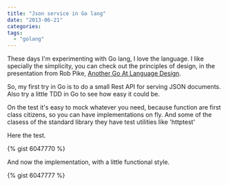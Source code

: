 ```yaml
---
title: "Json service in Go lang"
date: "2013-06-21"
categories:
tags:
  - "golang"
---
```



These days I'm experimenting with Go lang, I love the language. I like specially the simplicity, you can check out
the principles of design, in the presentation from Rob Pike, [Another Go At Language Design](http://www.stanford.edu/class/ee380/Abstracts/100428-pike-stanford.pdf).

So, my first try in Go is to do a small Rest API for serving JSON documents. Also try a little TDD in Go to see how easy it could be.

On the test it's easy to mock whatever you need, because function are first class citizens, 
so you can have implementations on fly. And some of the clasess of the standard library they have test utilities like 'httptest'

Here the test.

{% gist 6047770 %}

And now the implementation, with a little functional style.

{% gist 6047777 %}


